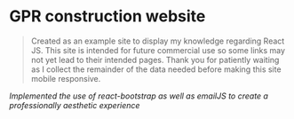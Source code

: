 # GPR construction website

> Created as an example site to display my knowledge regarding React JS.
> This site is intended for future commercial use so some links may not yet lead to their intended pages.
> Thank you for patiently waiting as I collect the remainder of the data needed before making this site mobile responsive.

*Implemented the use of react-bootstrap as well as emailJS to create a professionally aesthetic experience*